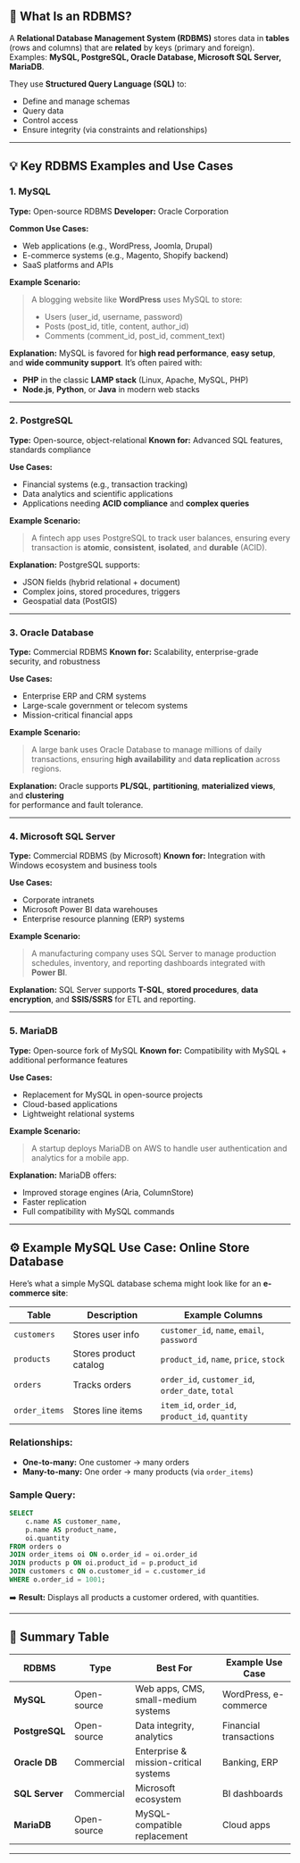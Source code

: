 ## 🧩 What Is an RDBMS?

A **Relational Database Management System (RDBMS)** stores data in **tables** (rows and columns) that are **related** by keys (primary and foreign).
Examples: **MySQL, PostgreSQL, Oracle Database, Microsoft SQL Server, MariaDB**.

They use **Structured Query Language (SQL)** to:

* Define and manage schemas
* Query data
* Control access
* Ensure integrity (via constraints and relationships)

---

## 💡 Key RDBMS Examples and Use Cases

### 1. **MySQL**

**Type:** Open-source RDBMS
**Developer:** Oracle Corporation

**Common Use Cases:**

* Web applications (e.g., WordPress, Joomla, Drupal)
* E-commerce systems (e.g., Magento, Shopify backend)
* SaaS platforms and APIs

**Example Scenario:**

> A blogging website like **WordPress** uses MySQL to store:
>
> * Users (user_id, username, password)
> * Posts (post_id, title, content, author_id)
> * Comments (comment_id, post_id, comment_text)

**Explanation:**
MySQL is favored for **high read performance**, **easy setup**, and **wide community support**. It’s often paired with:

* **PHP** in the classic **LAMP stack** (Linux, Apache, MySQL, PHP)
* **Node.js**, **Python**, or **Java** in modern web stacks

---

### 2. **PostgreSQL**

**Type:** Open-source, object-relational
**Known for:** Advanced SQL features, standards compliance

**Use Cases:**

* Financial systems (e.g., transaction tracking)
* Data analytics and scientific applications
* Applications needing **ACID compliance** and **complex queries**

**Example Scenario:**

> A fintech app uses PostgreSQL to track user balances, ensuring every transaction is **atomic**, **consistent**, **isolated**, and **durable** (ACID).

**Explanation:**
PostgreSQL supports:

* JSON fields (hybrid relational + document)
* Complex joins, stored procedures, triggers
* Geospatial data (PostGIS)

---

### 3. **Oracle Database**

**Type:** Commercial RDBMS
**Known for:** Scalability, enterprise-grade security, and robustness

**Use Cases:**

* Enterprise ERP and CRM systems
* Large-scale government or telecom systems
* Mission-critical financial apps

**Example Scenario:**

> A large bank uses Oracle Database to manage millions of daily transactions, ensuring **high availability** and **data replication** across regions.

**Explanation:**
Oracle supports **PL/SQL**, **partitioning**, **materialized views**, and **clustering**  
for performance and fault tolerance.

---

### 4. **Microsoft SQL Server**

**Type:** Commercial RDBMS (by Microsoft)
**Known for:** Integration with Windows ecosystem and business tools

**Use Cases:**

* Corporate intranets
* Microsoft Power BI data warehouses
* Enterprise resource planning (ERP) systems

**Example Scenario:**

> A manufacturing company uses SQL Server to manage production schedules, inventory, and reporting dashboards integrated with **Power BI**.

**Explanation:**
SQL Server supports **T-SQL**, **stored procedures**, **data encryption**, and **SSIS/SSRS** for ETL and reporting.

---

### 5. **MariaDB**

**Type:** Open-source fork of MySQL
**Known for:** Compatibility with MySQL + additional performance features

**Use Cases:**

* Replacement for MySQL in open-source projects
* Cloud-based applications
* Lightweight relational systems

**Example Scenario:**

> A startup deploys MariaDB on AWS to handle user authentication and analytics for a mobile app.

**Explanation:**
MariaDB offers:

* Improved storage engines (Aria, ColumnStore)
* Faster replication
* Full compatibility with MySQL commands

---

## ⚙️ Example MySQL Use Case: Online Store Database

Here’s what a simple MySQL database schema might look like for an **e-commerce site**:

| Table         | Description            | Example Columns                                  |
| ------------- | ---------------------- | ------------------------------------------------ |
| `customers`   | Stores user info       | `customer_id`, `name`, `email`, `password`       |
| `products`    | Stores product catalog | `product_id`, `name`, `price`, `stock`           |
| `orders`      | Tracks orders          | `order_id`, `customer_id`, `order_date`, `total` |
| `order_items` | Stores line items      | `item_id`, `order_id`, `product_id`, `quantity`  |

### Relationships:

* **One-to-many:** One customer → many orders
* **Many-to-many:** One order → many products (via `order_items`)

### Sample Query:

```sql
SELECT 
    c.name AS customer_name,
    p.name AS product_name,
    oi.quantity
FROM orders o
JOIN order_items oi ON o.order_id = oi.order_id
JOIN products p ON oi.product_id = p.product_id
JOIN customers c ON o.customer_id = c.customer_id
WHERE o.order_id = 1001;
```

➡️ **Result:** Displays all products a customer ordered, with quantities.

---

## 🧠 Summary Table

| RDBMS          | Type        | Best For                              | Example Use Case       |
| -------------- | ----------- | ------------------------------------- | ---------------------- |
| **MySQL**      | Open-source | Web apps, CMS, small-medium systems   | WordPress, e-commerce  |
| **PostgreSQL** | Open-source | Data integrity, analytics             | Financial transactions |
| **Oracle DB**  | Commercial  | Enterprise & mission-critical systems | Banking, ERP           |
| **SQL Server** | Commercial  | Microsoft ecosystem                   | BI dashboards          |
| **MariaDB**    | Open-source | MySQL-compatible replacement          | Cloud apps             |

---

